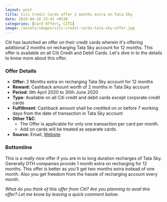```yaml
---
layout: post
title: Citi Credit Cards offer 2 months extra on Tata Sky
date: 2020-04-10 23:41 +0530
categories: [Card Offers, CITI]
image: /assets/images/citi-credit-cards-tata-sky-offer.jpg
---
```


Citi has launched an offer on their credit cards wherein it's offering additional 2 months on recharging Tata Sky account for 12 months. This offer is available on all Citi Credit and Debit Cards. Let's dive in to the details to know more about this offer.

### Offer Details

- **Offer:** 2 Months extra on recharging Tata Sky account for 12 months
- **Reward:** Cashback amount worth of 2 months in Tata Sky account
- **Period:** 9th April 2020 to 30th June 2020
- **Type**: Available on all Citi credit and debit cards except corporate credit cards
- **Fulfillment**: Cashback amount shall be credited on or before 7 working days from the date of transaction in Tata Sky account
- **Other T&C**:
  - The Offer is applicable for only one transaction per card per month.
  - Add on cards will be treated as separate cards.
- **Source:** Email, [Website](https://www.online.citibank.co.in/special-offers/offer/index.html?cat=New_Offers&id=109)

### Bottomline

This is a really nice offer if you are in to long duration recharges of Tata Sky. Generally DTH companies provide 1 month extra on recharging for 12 months. This offer is better as you'll get two months extra instead of one month. Also you get freedom from the hassle of recharging account every month.

_What do you think of this offer from Citi? Are you planning to avail this offer? Let me know by leaving a quick comment below._
